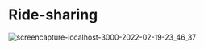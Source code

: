 # Ride-sharing

![screencapture-localhost-3000-2022-02-19-23_46_37](https://user-images.githubusercontent.com/60043222/154814538-018a1b06-0a30-434c-afcf-deb45890b25a.png)
